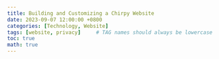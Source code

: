```yaml
---
title: Building and Customizing a Chirpy Website
date: 2023-09-07 12:00:00 +0800
categories: [Technology, Website]
tags: [website, privacy]     # TAG names should always be lowercase
toc: true
math: true
---
```

#
